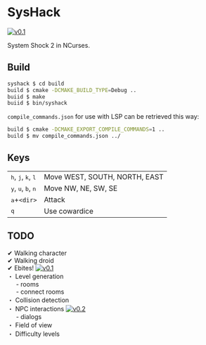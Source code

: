 SysHack
=======

[![v0.1](https://img.shields.io/badge/dev-v0.1-brightgreen.svg)](../../tree/v0.1)

System Shock 2 in NCurses.

## Build

```sh
syshack $ cd build
build $ cmake -DCMAKE_BUILD_TYPE=Debug ..
buiid $ make
buiid $ bin/syshack
```

`compile_commands.json` for use with LSP can be retrieved this way:

```sh
build $ cmake -DCMAKE_EXPORT_COMPILE_COMMANDS=1 ..
build $ mv compile_commands.json ../
```

## Keys

|                                                        |                               |
| ---                                                    | ---                           |
| <kbd>h</kbd>, <kbd>j</kbd>, <kbd>k</kbd>, <kbd>l</kbd> | Move WEST, SOUTH, NORTH, EAST |
| <kbd>y</kbd>, <kbd>u</kbd>, <kbd>b</kbd>, <kbd>n</kbd> | Move NW, NE, SW, SE           |
| <kbd>a</kbd>+`<dir>`                                   | Attack                        |
| <kbd>q</kbd>                                           | Use cowardice                 |

## TODO

✔ Walking character  
✔ Walking droid  
✔ Ebites!
[![v0.1](https://img.shields.io/badge/-v0.1-brightgreen.svg)](../../tree/v0.1)  
・ Level generation  
&nbsp;&nbsp;&nbsp;&nbsp;&nbsp;\- rooms  
&nbsp;&nbsp;&nbsp;&nbsp;&nbsp;\- connect rooms  
・ Collision detection  
・ NPC interactions
[![v0.2](https://img.shields.io/badge/-v0.2-lightgray.svg)](../../tree/v0.2)  
&nbsp;&nbsp;&nbsp;&nbsp;&nbsp;\- dialogs  
・ Field of view  
・ Difficulty levels
